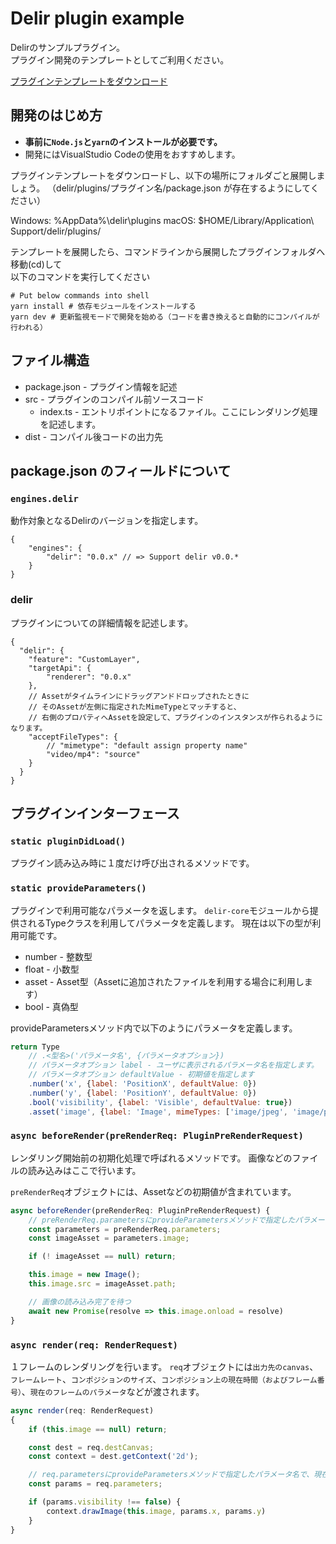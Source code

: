 # Delir plugin example
Delirのサンプルプラグイン。  
プラグイン開発のテンプレートとしてご利用ください。

[プラグインテンプレートをダウンロード](https://github.com/Ragg-/Delir/files/906748/plugin-example-88bd02b.zip)

## 開発のはじめ方
- **事前に`Node.js`と`yarn`のインストールが必要です。**
- 開発にはVisualStudio Codeの使用をおすすめします。

プラグインテンプレートをダウンロードし、以下の場所にフォルダごと展開しましょう。
（delir/plugins/プラグイン名/package.json が存在するようにしてください）

Windows: %AppData%\delir\plugins
macOS: $HOME/Library/Application\ Support/delir/plugins/

テンプレートを展開したら、コマンドラインから展開したプラグインフォルダへ移動(cd)して  
以下のコマンドを実行してください

```shell
# Put below commands into shell
yarn install # 依存モジュールをインストールする
yarn dev # 更新監視モードで開発を始める（コードを書き換えると自動的にコンパイルが行われる）
```

## ファイル構造
- package.json - プラグイン情報を記述
- src - プラグインのコンパイル前ソースコード
    - index.ts - エントリポイントになるファイル。ここにレンダリング処理を記述します。
- dist - コンパイル後コードの出力先

## package.json のフィールドについて
### `engines.delir`
動作対象となるDelirのバージョンを指定します。

```json5
{
    "engines": {
        "delir": "0.0.x" // => Support delir v0.0.*
    }
}
```

### delir
プラグインについての詳細情報を記述します。

```json5
{
  "delir": {
    "feature": "CustomLayer",
    "targetApi": {
        "renderer": "0.0.x"
    },
    // Assetがタイムラインにドラッグアンドドロップされたときに
    // そのAssetが左側に指定されたMimeTypeとマッチすると、
    // 右側のプロパティへAssetを設定して、プラグインのインスタンスが作られるようになります。
    "acceptFileTypes": {
        // "mimetype": "default assign property name"
        "video/mp4": "source"
    }
  }
}
```

## プラグインインターフェース
### `static pluginDidLoad()`
プラグイン読み込み時に１度だけ呼び出されるメソッドです。

### `static provideParameters()`
プラグインで利用可能なパラメータを返します。
`delir-core`モジュールから提供されるTypeクラスを利用してパラメータを定義します。
現在は以下の型が利用可能です。

- number - 整数型
- float - 小数型
- asset - Asset型（Assetに追加されたファイルを利用する場合に利用します）
- bool - 真偽型

provideParametersメソッド内で以下のようにパラメータを定義します。

```javascript
return Type
    // .<型名>('パラメータ名', {パラメータオプション})
    // パラメータオプション label - ユーザに表示されるパラメータ名を指定します。
    // パラメータオプション defaultValue - 初期値を指定します
    .number('x', {label: 'PositionX', defaultValue: 0})
    .number('y', {label: 'PositionY', defaultValue: 0})
    .bool('visibility', {label: 'Visible', defaultValue: true})
    .asset('image', {label: 'Image', mimeTypes: ['image/jpeg', 'image/png', 'image/gif']})
```

### `async beforeRender(preRenderReq: PluginPreRenderRequest)`
レンダリング開始前の初期化処理で呼ばれるメソッドです。
画像などのファイルの読み込みはここで行います。

`preRenderReq`オブジェクトには、Assetなどの初期値が含まれています。

```javascript
async beforeRender(preRenderReq: PluginPreRenderRequest) {
    // preRenderReq.parametersにprovideParametersメソッドで指定したパラメータ名で初期値が渡されます
    const parameters = preRenderReq.parameters;
    const imageAsset = parameters.image;

    if (! imageAsset == null) return;

    this.image = new Image();
    this.image.src = imageAsset.path;

    // 画像の読み込み完了を待つ
    await new Promise(resolve => this.image.onload = resolve)
}
```

### `async render(req: RenderRequest)`
１フレームのレンダリングを行います。
`req`オブジェクトには`出力先のcanvas`、 `フレームレート`、`コンポジションのサイズ`、`コンポジション上の現在時間（およびフレーム番号）`、`現在のフレームのパラメータ`などが渡されます。

```javascript
async render(req: RenderRequest)
{
    if (this.image == null) return;

    const dest = req.destCanvas;
    const context = dest.getContext('2d');

    // req.parametersにprovideParametersメソッドで指定したパラメータ名で、現在のフレームでの値が渡されます
    const params = req.parameters;

    if (params.visibility !== false) {
        context.drawImage(this.image, params.x, params.y)
    }
}
```
